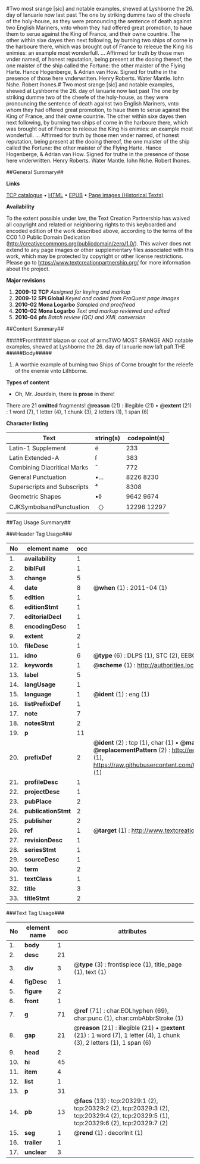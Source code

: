 #Two most srange [sic] and notable examples, shewed at Lyshborne the 26. day of Ianuarie now last past The one by striking dumme two of the cheefe of the holy-house, as they were pronouncing the sentence of death against two English Mariners, vnto whom they had offered great promotion, to haue them to serue against the King of France, and their owne countrie. The other within sixe dayes then next following, by burning two ships of corne in the harboure there, which was brought out of France to releeue the King his enimies: an example most wonderfull. ... Affirmed for truth by those men vnder named, of honest reputation, being present at the dooing thereof, the one maister of the ship called the Fortune: the other maister of the Flying Harte. Hance Hogenberge, & Adrian van How. Signed for truthe in the presence of those here vnderwritten. Henry Roberts. Water Mantle. Iohn Nshe. Robert Ihones.#
Two most srange [sic] and notable examples, shewed at Lyshborne the 26. day of Ianuarie now last past The one by striking dumme two of the cheefe of the holy-house, as they were pronouncing the sentence of death against two English Mariners, vnto whom they had offered great promotion, to haue them to serue against the King of France, and their owne countrie. The other within sixe dayes then next following, by burning two ships of corne in the harboure there, which was brought out of France to releeue the King his enimies: an example most wonderfull. ... Affirmed for truth by those men vnder named, of honest reputation, being present at the dooing thereof, the one maister of the ship called the Fortune: the other maister of the Flying Harte. Hance Hogenberge, & Adrian van How. Signed for truthe in the presence of those here vnderwritten. Henry Roberts. Water Mantle. Iohn Nshe. Robert Ihones.

##General Summary##

**Links**

[TCP catalogue](http://www.ota.ox.ac.uk/tcp/)  • 
[HTML](http://tei.it.ox.ac.uk/tcp/Texts-HTML/free/A05/A05586.html)  • 
[EPUB](http://tei.it.ox.ac.uk/tcp/Texts-EPUB/free/A05/A05586.epub) • 
[Page images (Historical Texts)](https://historicaltexts.jisc.ac.uk/eebo-99854874e)

**Availability**

To the extent possible under law, the Text Creation Partnership has waived all copyright and related or neighboring rights to this keyboarded and encoded edition of the work described above, according to the terms of the CC0 1.0 Public Domain Dedication (http://creativecommons.org/publicdomain/zero/1.0/). This waiver does not extend to any page images or other supplementary files associated with this work, which may be protected by copyright or other license restrictions. Please go to https://www.textcreationpartnership.org/ for more information about the project.

**Major revisions**

1. __2009-12__ __TCP__ *Assigned for keying and markup*
1. __2009-12__ __SPi Global__ *Keyed and coded from ProQuest page images*
1. __2010-02__ __Mona Logarbo__ *Sampled and proofread*
1. __2010-02__ __Mona Logarbo__ *Text and markup reviewed and edited*
1. __2010-04__ __pfs__ *Batch review (QC) and XML conversion*

##Content Summary##

#####Front#####
blazon or coat of armsTWO MOST SRANGE AND notable examples, shewed at Lyshborne the 26. day of Ianuarie now laſt paſt.THE 
#####Body#####

1. A worthie example of burning two Ships of Corne brought for the releefe of the enemie vnto Liſhborne.

**Types of content**

  * Oh, Mr. Jourdain, there is **prose** in there!

There are 21 **omitted** fragments! 
 @__reason__ (21) : illegible (21)  •  @__extent__ (21) : 1 word (7), 1 letter (4), 1 chunk (3), 2 letters (1), 1 span (6)

**Character listing**


|Text|string(s)|codepoint(s)|
|---|---|---|
|Latin-1 Supplement|é|233|
|Latin Extended-A|ſ|383|
|Combining             Diacritical Marks|̄|772|
|General Punctuation|•…|8226 8230|
|Superscripts             and Subscripts|⁴|8308|
|Geometric Shapes|▪◊|9642 9674|
|CJKSymbolsandPunctuation|〈〉|12296 12297|

##Tag Usage Summary##

###Header Tag Usage###

|No|element name|occ|attributes|
|---|---|---|---|
|1.|__availability__|1||
|2.|__biblFull__|1||
|3.|__change__|5||
|4.|__date__|8| @__when__ (1) : 2011-04 (1)|
|5.|__edition__|1||
|6.|__editionStmt__|1||
|7.|__editorialDecl__|1||
|8.|__encodingDesc__|1||
|9.|__extent__|2||
|10.|__fileDesc__|1||
|11.|__idno__|6| @__type__ (6) : DLPS (1), STC (2), EEBO-CITATION (1), PROQUEST (1), VID (1)|
|12.|__keywords__|1| @__scheme__ (1) : http://authorities.loc.gov/ (1)|
|13.|__label__|5||
|14.|__langUsage__|1||
|15.|__language__|1| @__ident__ (1) : eng (1)|
|16.|__listPrefixDef__|1||
|17.|__note__|7||
|18.|__notesStmt__|2||
|19.|__p__|11||
|20.|__prefixDef__|2| @__ident__ (2) : tcp (1), char (1)  •  @__matchPattern__ (2) : ([0-9\-]+):([0-9IVX]+) (1), (.+) (1)  •  @__replacementPattern__ (2) : http://eebo.chadwyck.com/downloadtiff?vid=$1&page=$2 (1), https://raw.githubusercontent.com/textcreationpartnership/Texts/master/tcpchars.xml#$1 (1)|
|21.|__profileDesc__|1||
|22.|__projectDesc__|1||
|23.|__pubPlace__|2||
|24.|__publicationStmt__|2||
|25.|__publisher__|2||
|26.|__ref__|1| @__target__ (1) : http://www.textcreationpartnership.org/docs/. (1)|
|27.|__revisionDesc__|1||
|28.|__seriesStmt__|1||
|29.|__sourceDesc__|1||
|30.|__term__|2||
|31.|__textClass__|1||
|32.|__title__|3||
|33.|__titleStmt__|2||


###Text Tag Usage###

|No|element name|occ|attributes|
|---|---|---|---|
|1.|__body__|1||
|2.|__desc__|21||
|3.|__div__|3| @__type__ (3) : frontispiece (1), title_page (1), text (1)|
|4.|__figDesc__|1||
|5.|__figure__|2||
|6.|__front__|1||
|7.|__g__|71| @__ref__ (71) : char:EOLhyphen (69), char:punc (1), char:cmbAbbrStroke (1)|
|8.|__gap__|21| @__reason__ (21) : illegible (21)  •  @__extent__ (21) : 1 word (7), 1 letter (4), 1 chunk (3), 2 letters (1), 1 span (6)|
|9.|__head__|2||
|10.|__hi__|45||
|11.|__item__|4||
|12.|__list__|1||
|13.|__p__|31||
|14.|__pb__|13| @__facs__ (13) : tcp:20329:1 (2), tcp:20329:2 (2), tcp:20329:3 (2), tcp:20329:4 (2), tcp:20329:5 (1), tcp:20329:6 (2), tcp:20329:7 (2)|
|15.|__seg__|1| @__rend__ (1) : decorInit (1)|
|16.|__trailer__|1||
|17.|__unclear__|3||
